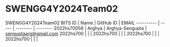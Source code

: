 # SWENGG4Y2024Team02
SWENGG4Y2024Team02
BITS ID     | Name               | GitHub ID    | EMAIL
----------  | -----              | --------     | --------
2022hs70056 | Arghya          | Arghya-Sengupta         | senguptaarg@gmail.com
2022hs700 |          |          | 
2022hs700 |          |          | 
2022hs700 |          |          | 
2022hs700 |          |          | 

